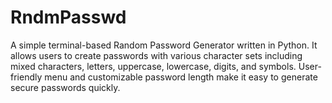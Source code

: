 # RndmPasswd
A simple terminal-based Random Password Generator written in Python. It allows users to create passwords with various character sets including mixed characters, letters, uppercase, lowercase, digits, and symbols. User-friendly menu and customizable password length make it easy to generate secure passwords quickly.
